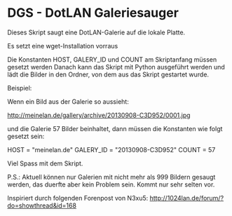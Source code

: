 DGS - DotLAN Galeriesauger
==========================

Dieses Skript saugt eine DotLAN-Galerie auf die lokale Platte.

Es setzt eine wget-Installation vorraus

Die Konstanten HOST, GALERY_ID und COUNT am Skriptanfang müssen gesetzt werden
Danach kann das Skript mit Python ausgeführt werden und lädt die Bilder in den
Ordner, von dem aus das Skript gestartet wurde.

Beispiel:

Wenn ein Bild aus der Galerie so aussieht:

http://meinelan.de/gallery/archive/20130908-C3D952/0001.jpg

und die Galerie 57 Bilder beinhaltet, dann müssen die Konstanten wie folgt
gesetzt sein:

HOST = "meinelan.de"
GALERY_ID = "20130908-C3D952"
COUNT = 57

Viel Spass mit dem Skript.


P.S.: Aktuell können nur Galerien mit nicht mehr als 999 Bildern gesaugt werden,
das duerfte aber kein Problem sein. Kommt nur sehr selten vor.

Inspiriert durch folgenden Forenpost von N3xu5:
http://1024lan.de/forum/?do=showthread&id=168